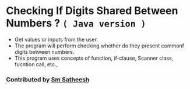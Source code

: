 # Checking If Digits Shared Between Numbers ? `( Java version )`

* Get values or inputs from the user.
* The program will perform checking whether do they present commonf digits between numbers.
* This program uses concepts of function, if-clause, Scanner class, fucntion call, etc.,

### Contributed by [Sm Satheesh](https://github.com/smsatheesh)